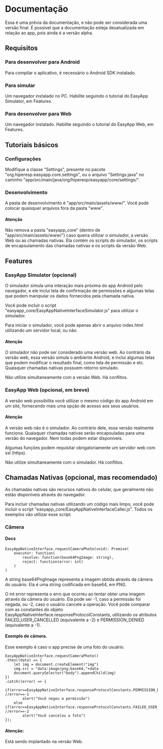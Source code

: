 # Documentação

Essa é uma prévia da documentação, e não pode ser considerada uma versão final. É possível que a documentação
esteja desatualizada em relação ao app, pois ainda é a versão alpha.

## Requisitos

### Para desenvolver para Android

Para compilar o aplicativo, é necessário o Android SDK instalado.

### Para simular

Um navegador instalado no PC. Habilite seguindo o tutorial do EasyApp Simulator, em Features.

### Para desenvolver para Web

Um navegador instalado. Habilite seguindo o tutorial do EasyApp Web, em Features.

## Tutoriais básicos

### Configurações

Modifique a classe "Settings", presente no pacote "org.hiperesp.easyapp.core.settings", ou o arquivo
"Settings.java" no caminho "app/src/main/java/org/hiperesp/easyapp/core/settings/".

### Desenvolvimento

A pasta de desenvolvimento é "app/src/main/assets/www/". Você pode colocar quaisquer arquivos fora da pasta
"www".

#### Atenção

Não remova a pasta "easyapp_core" (dentro de "app/src/main/assets/www/") caso queira utilizar o simulador, a
versão Web ou as chamadas nativas. Ela contém os scripts do simulador, os scripts de encapsulamento das
chamadas nativas e os scripts da versão Web.

## Features

### EasyApp Simulator (opcional)

O simulador simula uma interação mais próxima do app Android pelo navegador, e ele inclui tela de confirmação
de permissões e algumas telas que podem manipular os dados fornecidos pela chamada nativa.

Você pode incluir o script "easyapp_core/EasyAppNativeInterfaceSimulator.js" para utilizar o simulador.

Para iniciar o simulador, você pode apenas abrir o arquivo index.html utilizando um servidor local, ou não.

#### Atenção

O simulador não pode ser considerado uma versão web. Ao contrário da versão web, essa versão simula o ambiente
Android, e inclui algumas telas que podem modificar o resultado final, como tela de permissão e etc. Quaisquer
chamadas nativas possuem retorno simulado.

Não utilize simultaneamente com a versão Web. Há conflitos.

### EasyApp Web (opcional, em breve)

A versão web possibilita você utilizar o mesmo código do app Android em um site, fornecendo mais uma opção de
acesso aos seus usuários.

#### Atenção

A versão web não é o simulador. Ao contrário dele, essa versão realmente funciona. Quaisquer chamadas nativas
serão encapsuladas para uma versão do navegador. Nem todas podem estar disponíveis.

Algumas funções podem requisitar obrigatoriamente um servidor web com ssl (https).

Não utilize simultaneamente com o simulador. Há conflitos.

## Chamadas Nativas (opcional, mas recomendado)

As chamadas nativas são recursos nativos do celular, que geralmente não estão disponíveis através do
navegador.

Para incluir chamadas nativas utilizando um código mais limpo, você pode incluir o script
"easyapp_core/EasyAppNativeInterfaceCaller.js". Todos os exemplos vão utilizar esse script.

### Câmera

#### Docs

```
EasyAppNativeInterface.requestCameraPhoto(void): Promise(
    executor: function(
        resolve: function(base64PngImage: string),
        reject: function(error: int)
    )
)
```

A string base64PngImage representa a imagem obtida através da câmera do usuário. Ela é uma string codificada em base64, em PNG.

O int error representa o erro que ocorreu ao tentar obter uma imagem através da câmera do usuário.
Ela pode ser -1, caso a permissão foi negada, ou -2, caso o usuário cancele a operação.
Você pode comparar com as constantes do objeto EasyAppNativeInterface.responseProtocolConstants,
utilizando os atributos FAILED_USER_CANCELLED (equivalente a -2) e PERMISSION_DENIED (equivalente a -1).

#### Exemplo de câmera.

Esse exemplo é caso o app precise de uma foto do usuário.

```
EasyAppNativeInterface.requestCameraPhoto()
.then((data) => {
    let img = document.createElement("img")
    img.src = "data:image/png;base64,"+data
    document.querySelector("body").appendChild(img)
})
.catch((error) => {
    if(error==EasyAppNativeInterface.responseProtocolConstants.PERMISSION_DENIED) //error==-1
        alert("Você negou a permissão")
    else if(error==EasyAppNativeInterface.responseProtocolConstants.FAILED_USER_CANCELLED) //error==-2
        alert("Você cancelou a foto")
});
```

#### Atenção:

Está sendo implantado na versão Web.

